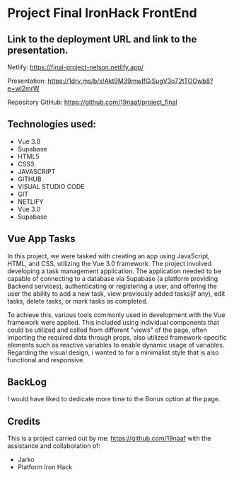 # Project Final IronHack FrontEnd

##   Link to the deployment URL and link to the presentation.

Netlify: https://final-project-nelson.netlify.app/

Presentation: https://1drv.ms/b/s!Akt9M39mwIfGiSugV3o72tTOOwb8?e=wl2mrW

Repository GitHub: https://github.com/19naaf/project_final


##  Technologies used:

 - Vue 3.0
 - Supabase
 - HTML5
 - CSS3
 - JAVASCRIPT
 - GITHUB
 - VISUAL STUDIO CODE
 - GIT
 - NETLIFY
 - Vue 3.0
 - Supabase
 
## Vue App Tasks

In this project, we were tasked with creating an app using JavaScript, HTML, and CSS, utilizing the Vue 3.0 framework. The project involved developing a task management application. The application needed to be capable of connecting to a database via Supabase (a platform providing Backend services), authenticating or registering a user, and offering the user the ability to add a new task, view previously added tasks(if any), edit tasks, delete tasks, or mark tasks as completed.

To achieve this, various tools commonly used in development with the Vue framework were applied. This included using individual components that could be utilized and called from different "views" of the page, often importing the required data through props, also utilized framework-specific elements such as reactive variables to enable dynamic usage of variables. Regarding the visual design, i wanted to for a minimalist style that is also functional and responsive.

## BackLog

I would have liked to dedicate more time to the Bonus option at the page.

## Credits
This is a project carried out by me: https://github.com/19naaf  with the assistance and collaboration of:

 - Jarko
 - Platform Iron Hack
